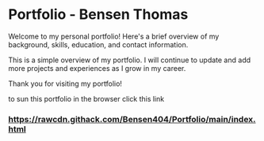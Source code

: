 # Portfolio - Bensen Thomas

Welcome to my personal portfolio! Here's a brief overview of my background, skills, education, and contact information.


This is a simple overview of my portfolio. I will continue to update and add more projects and experiences as I grow in my career.

Thank you for visiting my portfolio!

to sun this portfolio in the browser click this link
###  https://rawcdn.githack.com/Bensen404/Portfolio/main/index.html
